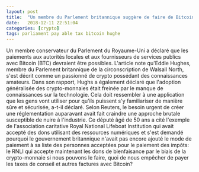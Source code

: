 ```yaml
---
layout: post
title:  "Un membre du Parlement britannique suggère de faire de Bitcoin une option de paiement pour le système fiscal local"
date:   2018-12-11 22:51:04
categories: [crypto]
tags: parliament pay able tax bitcoin hughe
---
```

Un membre conservateur du Parlement du Royaume-Uni a déclaré que les paiements aux autorités locales et aux fournisseurs de services publics avec Bitcoin (BTC) devraient être possibles. L&#39;article note qu&#39;Eddie Hughes, membre du Parlement britannique de la circonscription de Walsall North, s&#39;est décrit comme un passionné de crypto possédant des connaissances amateurs. Dans son rapport, Hughs a également déclaré que l&#39;adoption généralisée des crypto-monnaies était freinée par le manque de connaissances sur la technologie. Cela doit ressembler à une application que les gens vont utiliser pour qu&#39;ils puissent s&#39;y familiariser de manière sûre et sécurisée, a-t-il déclaré. Selon Reuters, le besoin urgent de créer une réglementation auparavant avait fait craindre une approche brutale susceptible de nuire à l&#39;industrie. Ce député âgé de 50 ans a cité l&#39;exemple de l&#39;association caritative Royal National Lifeboat Institution qui avait accepté des dons utilisant des ressources numériques et s&#39;est demandé pourquoi le gouvernement britannique n&#39;avait pas encore ajouté le mode de paiement à sa liste des personnes acceptées pour le paiement des impôts: le RNLI qui accepte maintenant les dons de bienfaisance par le biais de la crypto-monnaie si nous pouvons le faire, quoi de nous empêcher de payer les taxes de conseil et autres factures avec Bitcoin?
